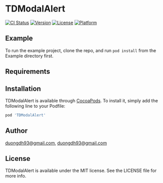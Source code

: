 # TDModalAlert

[![CI Status](https://img.shields.io/travis/duongdh93@gmail.com/TDModalAlert.svg?style=flat)](https://travis-ci.org/duongdh93@gmail.com/TDModalAlert)
[![Version](https://img.shields.io/cocoapods/v/TDModalAlert.svg?style=flat)](https://cocoapods.org/pods/TDModalAlert)
[![License](https://img.shields.io/cocoapods/l/TDModalAlert.svg?style=flat)](https://cocoapods.org/pods/TDModalAlert)
[![Platform](https://img.shields.io/cocoapods/p/TDModalAlert.svg?style=flat)](https://cocoapods.org/pods/TDModalAlert)

## Example

To run the example project, clone the repo, and run `pod install` from the Example directory first.

## Requirements

## Installation

TDModalAlert is available through [CocoaPods](https://cocoapods.org). To install
it, simply add the following line to your Podfile:

```ruby
pod 'TDModalAlert'
```

## Author

duongdh93@gmail.com, duongdh93@gmail.com

## License

TDModalAlert is available under the MIT license. See the LICENSE file for more info.

